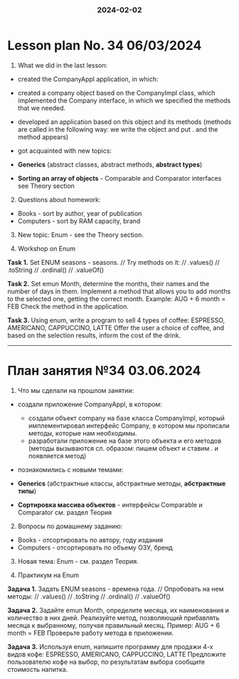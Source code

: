 <h3 style="text-align: center; padding-bottom: 14px">2024-02-02</h3>

# Lesson plan No. 34 06/03/2024

1. What we did in the last lesson:

- created the CompanyAppl application, in which:
- created a company object based on the CompanyImpl class, which implemented the Company interface, in which we specified the methods that we needed.
- developed an application based on this object and its methods (methods are called in the following way: we write the object and put . and the method appears)

- got acquainted with new topics:
- **Generics** (abstract classes, abstract methods, **abstract types**)

- **Sorting an array of objects** - Comparable<T> and Comparator<T> interfaces
  see Theory section

2. Questions about homework:
- Books - sort by author, year of publication
- Computers - sort by RAM capacity, brand

3. New topic:
   Enum - see the Theory section.

4. Workshop on Enum

**Task 1.**
Set ENUM seasons - seasons.
// Try methods on it:
// .values()
// .toString
// .ordinal()
// .valueOf()

**Task 2.**
Set emun Month, determine the months, their names and the number of days in them.
Implement a method that allows you to add months to the selected one, getting the correct month.
Example: AUG + 6 month = FEB
Check the method in the application.

**Task 3.**
Using enum, write a program to sell 4 types of coffee:
ESPRESSO,
AMERICANO,
CAPPUCCINO,
LATTE
Offer the user a choice of coffee, and based on the selection results, inform the cost of the drink.

_______________________

# План занятия №34 03.06.2024

1. Что мы сделали на прошлом занятии:

- создали приложение CompanyAppl, в котором:
  - создали объект company на базе класса CompanyImpl, который имплементировал интерфейс Company, в котором мы прописали методы, которые нам необходимы. 
  - разработали приложение на базе этого объекта и его методов (методы вызываются сл. образом: пишем объект и ставим . и появляется метод)

- познакомились с новыми темами:
- **Generics** (абстрактные классы, абстрактные методы, **абстрактные типы**)

- **Сортировка массива объектов** - интерфейсы Comparable<T> и Comparator<T>
  см. раздел Теория

2. Вопросы по домашнему заданию:
- Books - отсортировать по автору, году издания
- Computers - отсортировать по объему ОЗУ, бренд

3. Новая тема: 
Enum - см. раздел Теория.

4. Практикум на Enum

**Задача 1.**
Задать ENUM seasons - времена года.
// Опробовать на нем методы:
// .values()
// .toString
// .ordinal()
// .valueOf()

**Задача 2.**
Задайте emun Month, определите месяца, их наименования и количество в них дней.
Реализуйте метод, позволяющий прибавлять месяца к выбранному, получая правильный месяц.
Пример: AUG + 6 month = FEB
Проверьте работу метода в приложении.

**Задача 3.**
Используя enum, напишите программу для продажи 4-х видов кофе:
ESPRESSO,
AMERICANO,
CAPPUCCINO,
LATTE
Предложите пользователю кофе на выбор, по результатам выбора сообщите стоимость напитка.